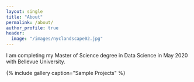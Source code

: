 ```yaml
---
layout: single
title: "About"
permalink: /about/
author_profile: true
header:
  image: "/images/nyclandscape02.jpg"
---
```


I am completing my Master of Science degree in Data Science in May 2020 with Bellevue University.

{% include gallery caption="Sample Projects" %}
